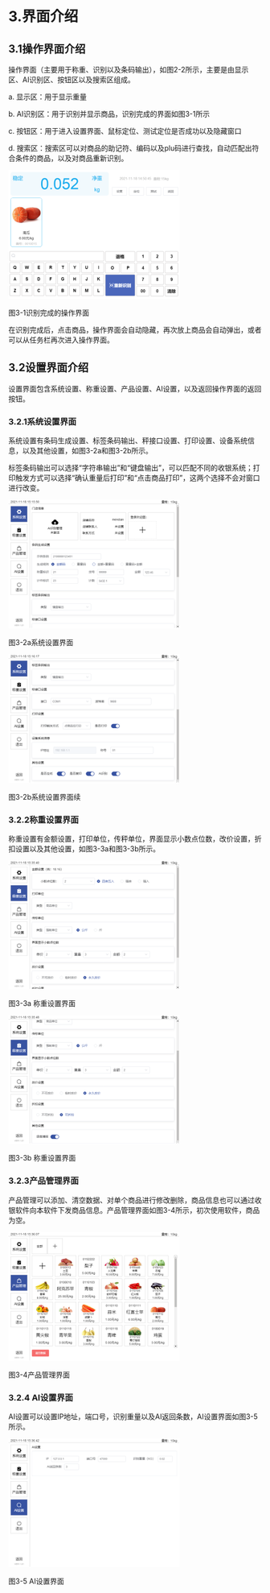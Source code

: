 # 3.界面介绍	

## 3.1操作界面介绍

操作界面（主要用于称重、识别以及条码输出），如图2-2所示，主要是由显示区、AI识别区、按钮区以及搜索区组成。

a. 显示区：用于显示重量

b. AI识别区：用于识别并显示商品，识别完成的界面如图3-1所示

c. 按钮区：用于进入设置界面、鼠标定位、测试定位是否成功以及隐藏窗口

d. 搜索区：搜索区可以对商品的助记符、编码以及plu码进行查找，自动匹配出符合条件的商品，以及对商品重新识别。

![](README.assets/image-20211123110158975.png) 

图3-1识别完成的操作界面

 

在识别完成后，点击商品，操作界面会自动隐藏，再次放上商品会自动弹出，或者可以从任务栏再次进入操作界面。

## 3.2设置界面介绍

设置界面包含系统设置、称重设置、产品设置、AI设置，以及返回操作界面的返回按钮。

### 3.2.1系统设置界面

系统设置有条码生成设置、标签条码输出、秤接口设置、打印设置、设备系统信息，以及其他设置，如图3-2a和图3-2b所示。

标签条码输出可以选择“字符串输出”和“键盘输出”，可以匹配不同的收银系统；打印触发方式可以选择“确认重量后打印”和“点击商品打印”，这两个选择不会对窗口进行改变。

![](README.assets/image-20211123110154971.png) 

图3-2a系统设置界面

![](README.assets/image-20211123110152560.png) 

图3-2b系统设置界面续

 

### 3.2.2称重设置界面

称重设置有金额设置，打印单位，传秤单位，界面显示小数点位数，改价设置，折扣设置以及其他设置，如图3-3a和图3-3b所示。

![](README.assets/image-20211123110148824.png) 

图3-3a 称重设置界面

![](README.assets/image-20211123110144017.png) 

图3-3b 称重设置界面

### 3.2.3产品管理界面

产品管理可以添加、清空数据、对单个商品进行修改删除，商品信息也可以通过收银软件向本软件下发商品信息。产品管理界面如图3-4所示，初次使用软件，商品为空。

![](README.assets/image-20211123110140154.png) 

图3-4产品管理界面

### 3.2.4 AI设置界面

AI设置可以设置IP地址，端口号，识别重量以及AI返回条数，AI设置界面如图3-5所示。

![](README.assets/image-20211123110136713.png) 

图3-5 AI设置界面